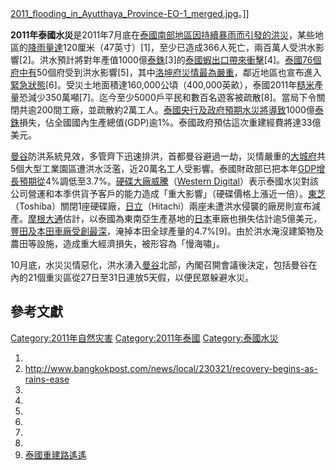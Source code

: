 [2011_flooding_in_Ayutthaya_Province-EO-1_merged.jpg](https://zh.wikipedia.org/wiki/File:2011_flooding_in_Ayutthaya_Province-EO-1_merged.jpg "fig:2011_flooding_in_Ayutthaya_Province-EO-1_merged.jpg")。\]\]

**2011年泰國水災**是2011年7月底在[泰國南部地區因持續暴雨而引發的](https://zh.wikipedia.org/wiki/泰國 "wikilink")[洪災](https://zh.wikipedia.org/wiki/洪災 "wikilink")，某些地區的[降雨量達](https://zh.wikipedia.org/wiki/降雨量 "wikilink")120厘米（47英寸）\[1\]，至少已造成366人死亡，兩百萬人受洪水影響\[2\]。洪水預計將對年產值1000億[泰銖](../Page/泰銖.md "wikilink")\[3\]的[泰國蝦出口帶來衝擊](https://zh.wikipedia.org/wiki/泰國蝦 "wikilink")\[4\]。[泰國76個府中有](../Page/泰國行政區劃.md "wikilink")50個府受到洪水影響\[5\]，其中[洛坤府災情最為嚴重](https://zh.wikipedia.org/wiki/洛坤府 "wikilink")，鄰近地區也宣布進入[緊急狀態](https://zh.wikipedia.org/wiki/緊急狀態 "wikilink")\[6\]。受災土地面積達160,000公頃（400,000英畝），泰國2011年[糙米](../Page/糙米.md "wikilink")產量恐減少350萬噸\[7\]。迄今至少5000戶平民和數百名遊客被疏散\[8\]。當局下令關閉共逾200間工廠，並疏散約2萬工人。[泰國央行及政府預期水災將導致](https://zh.wikipedia.org/wiki/泰國央行 "wikilink")1000億[泰銖](../Page/泰銖.md "wikilink")損失，佔全國國內生產總值(GDP)逾1%。泰國政府預估這次重建經費將達33億美元。

[曼谷](../Page/曼谷.md "wikilink")防洪系統見效，多管齊下迅速排洪，首都曼谷避過一劫，災情嚴重的[大城府](../Page/大城府.md "wikilink")共5個大型工業園區遭洪水泛濫，近20萬名工人受影響。泰國財政部已把本年[GDP增長預期從](https://zh.wikipedia.org/wiki/GDP "wikilink")4%調低至3.7%。[硬碟大廠](https://zh.wikipedia.org/wiki/硬碟 "wikilink")[威騰](../Page/威騰電子.md "wikilink")（[Western Digital](https://zh.wikipedia.org/wiki/Western_Digital "wikilink")）表示泰國水災對該公司營運和本季供貨予客戶的能力造成「重大影響」（硬碟價格上漲近一倍）。[東芝](https://zh.wikipedia.org/wiki/東芝 "wikilink")（Toshiba）關閉1座硬碟廠，[日立](https://zh.wikipedia.org/wiki/日立 "wikilink")（Hitachi）兩座未遭洪水侵襲的廠房則宣布減產。[摩根大通](../Page/摩根大通.md "wikilink")估計，以泰國為東南亞生產基地的[日本](../Page/日本.md "wikilink")車廠也損失估計逾5億美元，[豐田及](../Page/丰田汽车.md "wikilink")[本田車廠受創最深](https://zh.wikipedia.org/wiki/本田 "wikilink")，淹掉本田全球產量的4.7%\[9\]。由於洪水淹沒建築物及農田等設施，造成重大經濟損失，被形容為「慢海嘯」。

10月底，水災災情惡化，洪水湧入[曼谷](../Page/曼谷.md "wikilink")北部，內閣召開會議後決定，包括曼谷在內的21個重災區從27日至31日連放5天假，以便民眾躲避水災。

## 參考文獻

[Category:2011年自然灾害](https://zh.wikipedia.org/wiki/Category:2011年自然灾害 "wikilink") [Category:2011年泰國](https://zh.wikipedia.org/wiki/Category:2011年泰國 "wikilink") [Category:泰國水災](https://zh.wikipedia.org/wiki/Category:泰國水災 "wikilink")

1.
2.  <http://www.bangkokpost.com/news/local/230321/recovery-begins-as-rains-ease>
3.
4.
5.
6.
7.
8.
9.  [泰國重建路遙遙](http://n.yam.com/ebcnews/society/201110/20111018633253.html)